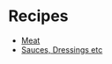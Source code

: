 <link rel="stylesheet" href="../styles.css">

# Recipes

- [Meat](Meat/)
- [Sauces, Dressings etc](Sauces/)
